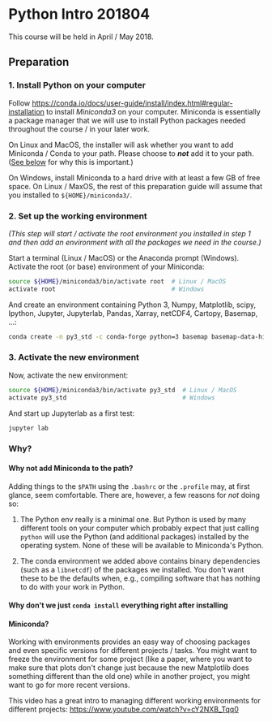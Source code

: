 # Python Intro 201804

This course will be held in April / May 2018.

## Preparation

### 1. Install Python on your computer

Follow
<https://conda.io/docs/user-guide/install/index.html#regular-installation> to
install _Miniconda3_ on your computer.  Miniconda is essentially a package
manager that we will use to install Python packages needed throughout the
course / in your later work.

On Linux and MacOS, the installer will ask whether you want to add Miniconda /
Conda to your path.  Please choose to **_not_** add it to your path.  ([See
below](#why) for why this is important.)

On Windows, install Miniconda to a hard drive with at least a few GB of free
space.  On Linux / MaxOS, the rest of this preparation guide will assume that
you installed to `${HOME}/miniconda3/`.

### 2. Set up the working environment

_(This step will start / activate the root environment you installed in step 1
and then add an environment with all the packages we need in the course.)_

Start a terminal (Linux / MacOS) or the Anaconda prompt (Windows). Activate the
root (or base) environment of your Miniconda:

```bash
source ${HOME}/miniconda3/bin/activate root  # Linux / MacOS
activate root                                # Windows
```

And create an environment containing Python 3, Numpy, Matplotlib, scipy, Ipython,
Jupyter, Jupyterlab, Pandas, Xarray, netCDF4, Cartopy, Basemap, ...:

```bash
conda create -n py3_std -c conda-forge python=3 basemap basemap-data-hires cartopy cf_units cmocean dask gsw haversine hdf5 ipython jupyter jupyterlab line_profiler matplotlib memory_profiler netCDF4 numpy pandas seaborn scipy seawater xarray
```

### 3. Activate the new environment

Now, activate the new environment:

```bash
source ${HOME}/miniconda3/bin/activate py3_std  # Linux / MacOS
activate py3_std                                # Windows
```

And start up Jupyterlab as a first test:

```bash
jupyter lab
```

### Why?

#### Why not add Miniconda to the path?

Adding things to the `$PATH` using the `.bashrc` or the `.profile` may, at
first glance, seem comfortable.  There are, however, a few reasons for _not_
doing so:

1. The Python env really is a minimal one.  But Python is used by many
  different tools on your computer which probably expect that just calling
  `python` will use the Python (and additional packages) installed by the
  operating system.  None of these will be available to Miniconda's Python.

2. The conda environment we added above contains binary dependencies (such as
  a `libnetcdf`) of the packages we installed.  You don't want these to be the
  defaults when, e.g., compiling software that has nothing to do with your work
  in Python.

#### Why don't we just `conda install` everything right after installing
#### Miniconda?

Working with environments provides an easy way of choosing packages and even
specific versions for different projects / tasks.  You might want to freeze the
environment for some project (like a paper, where you want to make sure that
plots don't change just because the new Matplotlib does something different
than the old one) while in another project, you might want to go for more
recent versions.

This video has a great intro to managing different working environments for
different projects:  <https://www.youtube.com/watch?v=cY2NXB_Tqq0>
